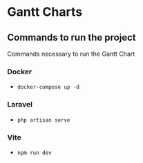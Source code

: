 # Gantt Charts

## Commands to run the project

Commands necessary to run the Gantt Chart

### Docker

- `docker-compose up -d`

### Laravel

- `php artisan serve`

### Vite

- `npm run dev`